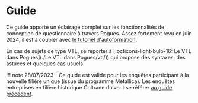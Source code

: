 # Guide

Ce guide apporte un éclairage complet sur les fonctionnalités de conception de questionnaire à travers Pogues. 
Assez fortement revu en juin 2024, il est à coupler avec [le tutoriel d'autoformation](https://inseefr.github.io/Bowie/pogues/D%C3%A9couverte%20%28le%20tutoriel%29/).

En cas de sujets de type VTL, se reporter à [:octicons-light-bulb-16: Le VTL dans Pogues](./Le VTL dans Pogues/vtl/)) qui propose des syntaxes, des astuces et quelques cas usuels.

!!! note
    28/07/2023 - Ce guide est valide pour les enquêtes participant à la nouvelle filière unique (issue du programme Metallica). Les enquêtes entreprises en filière historique Coltrane doivent se référer [au guide précédent](https://inseefr.github.io/Pogues/fr/guide-utilisateur/guide-utilisateur.html).
